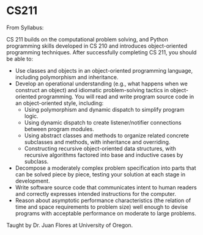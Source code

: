 # CS211
From Syllabus:

CS 211 builds on the computational problem solving, and Python programming skills developed in CS 210
and introduces object-oriented programming techniques.
After successfully completing CS 211, you should be able to:
  - Use classes and objects in an object-oriented programming language, including polymorphism and
inheritance.
  - Develop an operational understanding (e.g., what happens when we construct an object) and idiomatic
problem-solving tactics in object-oriented programming. You will read and write program source code
in an object-oriented style, including:
    - Using polymorphism and dynamic dispatch to simplify program logic.
    - Using dynamic dispatch to create listener/notifier connections between program modules.
    - Using abstract classes and methods to organize related concrete subclasses and methods, with
inheritance and overriding.
    - Constructing recursive object-oriented data structures, with recursive algorithms factored into
base and inductive cases by subclass.
  - Decompose a moderately complex problem specification into parts that can be solved piece by piece,
testing your solution at each stage in development.
  - Write software source code that communicates intent to human readers and correctly expresses intended
instructions for the computer.
  - Reason about asymptotic performance characteristics (the relation of time and space requirements to
problem size) well enough to devise programs with acceptable performance on moderate to large problems.

Taught by Dr. Juan Flores at University of Oregon.
